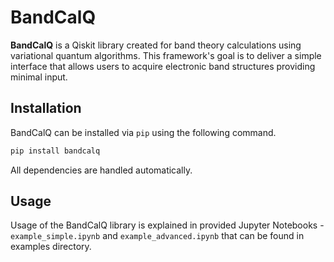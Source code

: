 # BandCalQ
**BandCalQ** is a Qiskit library created for band theory calculations using variational quantum algorithms. This framework's goal is to deliver a simple interface that allows users to acquire electronic band structures providing minimal input. 

## Installation
BandCalQ can be installed via ``pip`` using the following command.
```bash
pip install bandcalq
```
All dependencies are handled automatically.
## Usage
Usage of the BandCalQ library is explained in provided Jupyter Notebooks - ``example_simple.ipynb`` and ``example_advanced.ipynb`` that can be found in examples directory.
